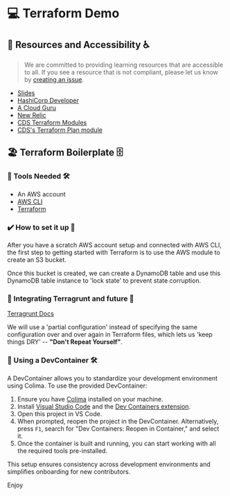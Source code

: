 # 💻 Terraform Demo</h1>

## 📖 Resources and Accessibility ♿
> We are committed to providing learning resources that are accessible to all. If you see a resource that is not compliant, please let us know by [creating an issue](https://github.com/cds-snc/terraform-demo/issues).

- [Slides](https://docs.google.com/presentation/d/1fAJBXQuxhNtrjaaIYOSN2YDJl92bhPgyf4VKySnzDIk/edit#slide=id.gfa3975480b_0_3)
- [HashiCorp Developer](https://developer.hashicorp.com/terraform/tutorials)
- [A Cloud Guru](https://learn.acloud.guru/)
- [New Relic](https://www.hashicorp.com/partners/tech/new-relic)
- [CDS Terraform Modules](https://github.com/cds-snc/terraform-modules)
- [CDS's Terraform Plan module](https://github.com/cds-snc/terraform-plan)

## 🏖️ Terraform Boilerplate 🗄️

### 🧰 Tools Needed 🛠️

- An AWS account 
- [AWS CLI](https://docs.aws.amazon.com/cli/latest/userguide/getting-started-install.html)
- [Terraform](https://developer.hashicorp.com/terraform/tutorials/aws-get-started/install-cli#install-terraform)

### ✔️ How to set it up 🦾

After you have a scratch AWS account setup and connected with AWS CLI, the first step to getting started with Terraform is to use the AWS module to create an S3 bucket.

Once this bucket is created, we can create a DynamoDB table and use this DynamoDB table instance to 'lock state' to prevent state corruption.


### 🤖 Integrating Terragrunt and future 🔮

[Terragrunt Docs](https://terragrunt.gruntwork.io/docs/features/keep-your-remote-state-configuration-dry/)

We will use a 'partial configuration' instead of specifying the same configuration over and over again in Terraform files, which lets us 'keep things DRY' -- **"Don't Repeat Yourself"**.

### 🐳 Using a DevContainer 🛠️

A DevContainer allows you to standardize your development environment using Colima. To use the provided DevContainer:

1. Ensure you have [Colima](https://github.com/abiosoft/colima) installed on your machine.
2. Install [Visual Studio Code](https://code.visualstudio.com/) and the [Dev Containers extension](https://marketplace.visualstudio.com/items?itemName=ms-vscode-remote.remote-containers).
3. Open this project in VS Code.
4. When prompted, reopen the project in the DevContainer. Alternatively, press `F1`, search for "Dev Containers: Reopen in Container," and select it.
5. Once the container is built and running, you can start working with all the required tools pre-installed.

This setup ensures consistency across development environments and simplifies onboarding for new contributors.

Enjoy
